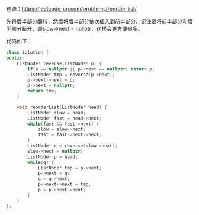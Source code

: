 题源：https://leetcode-cn.com/problems/reorder-list/

先将后半部分翻转，然后将后半部分依次插入到前半部分。记住要将前半部分和后半部分断开，即slow->next = nullptr，这样会更方便很多。

代码如下：

```c++
class Solution {
public:
    ListNode* reverse(ListNode* p) {
        if(p == nullptr || p->next == nullptr) return p;
        ListNode* tmp = reverse(p->next);
        p->next->next = p;
        p->next = nullptr;
        return tmp;
    }

    void reorderList(ListNode* head) {
        ListNode* slow = head;
        ListNode* fast = head->next;
        while(fast && fast->next) {
            slow = slow->next;
            fast = fast->next->next;
        }
        ListNode* q = reverse(slow->next);
        slow->next = nullptr;
        ListNode* p = head;
        while(q) {
            ListNode* tmp = p->next;
            p->next = q;
            q = q->next;
            p->next->next = tmp;
            p = p->next->next;
        }
    }
};
```

